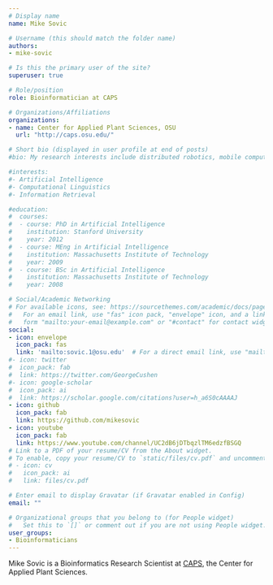 ```yaml
---
# Display name
name: Mike Sovic

# Username (this should match the folder name)
authors:
- mike-sovic

# Is this the primary user of the site?
superuser: true

# Role/position
role: Bioinformatician at CAPS

# Organizations/Affiliations
organizations:
- name: Center for Applied Plant Sciences, OSU
  url: "http://caps.osu.edu/"

# Short bio (displayed in user profile at end of posts)
#bio: My research interests include distributed robotics, mobile computing and programmable matter.

#interests:
#- Artificial Intelligence
#- Computational Linguistics
#- Information Retrieval

#education:
#  courses:
#  - course: PhD in Artificial Intelligence
#    institution: Stanford University
#    year: 2012
#  - course: MEng in Artificial Intelligence
#    institution: Massachusetts Institute of Technology
#    year: 2009
#  - course: BSc in Artificial Intelligence
#    institution: Massachusetts Institute of Technology
#    year: 2008

# Social/Academic Networking
# For available icons, see: https://sourcethemes.com/academic/docs/page-builder/#icons
#   For an email link, use "fas" icon pack, "envelope" icon, and a link in the
#   form "mailto:your-email@example.com" or "#contact" for contact widget.
social:
- icon: envelope
  icon_pack: fas
  link: 'mailto:sovic.1@osu.edu'  # For a direct email link, use "mailto:test@example.org".
#- icon: twitter
#  icon_pack: fab
#  link: https://twitter.com/GeorgeCushen
#- icon: google-scholar
#  icon_pack: ai
#  link: https://scholar.google.com/citations?user=h_a6S0cAAAAJ
- icon: github
  icon_pack: fab
  link: https://github.com/mikesovic
- icon: youtube
  icon_pack: fab
  link: https://www.youtube.com/channel/UC2dB6jDTbqzlTM6edzfBSGQ
# Link to a PDF of your resume/CV from the About widget.
# To enable, copy your resume/CV to `static/files/cv.pdf` and uncomment the lines below.
# - icon: cv
#   icon_pack: ai
#   link: files/cv.pdf

# Enter email to display Gravatar (if Gravatar enabled in Config)
email: ""

# Organizational groups that you belong to (for People widget)
#   Set this to `[]` or comment out if you are not using People widget.
user_groups:
- Bioinformaticians
---
```


Mike Sovic is a Bioinformatics Research Scientist at [CAPS](http://caps.osu.edu/), the Center for Applied Plant Sciences.